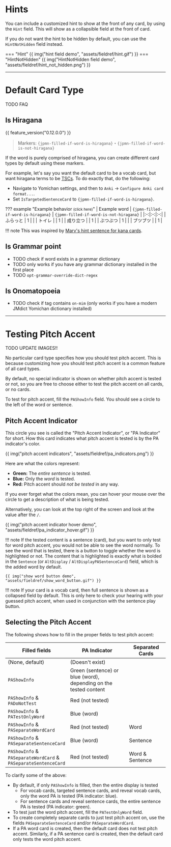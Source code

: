 # Hints
You can include a customized hint to show at the front of any card, by using the `Hint` field.
This will show as a collapsible field at the front of card.

If you do not want the hint to be hidden by default, you can use the `HintNotHidden` field instead.

=== "Hint"
    {{ img("hint field demo", "assets/fieldref/hint.gif") }}
=== "HintNotHidden"
    {{ img("HintNotHidden field demo", "assets/fieldref/hint_not_hidden.png") }}

---



# Default Card Type

TODO FAQ



## Is Hiragana
{{ feature_version("0.12.0.0") }}

> Markers: `{jpmn-filled-if-word-is-hiragana}`・`{jpmn-filled-if-word-is-not-hiragana}`

If the word is purely comprised of hiragana,
you can create different card types by default using these markers.

For example, let's say you want the default card to be a vocab card,
but want hiragana terms to be [TSCs](cardtypes.md#targeted-sentence-card).
To do exactly that, do the following:

* Navigate to Yomichan settings, and then to `Anki` →  `Configure Anki card format...`.
* Set `IsTargetedSentenceCard` to `{jpmn-filled-if-word-is-hiragana}`.

??? example "Example behavior <small>(click here)</small>"
    | Example word | `{jpmn-filled-if-word-is-hiragana}` | `{jpmn-filled-if-word-is-not-hiragana}` |
    |:-:|:-:|:-:|
    | ふらっと | 1 |   |
    | トイレ   |   | 1 |
    | 成り立つ |   | 1 |
    | ぶつぶつ | 1 |   |
    | ブツブツ |   | 1 |


!!! note
    This was inspired by
    [Marv's hint sentence for kana cards](https://github.com/MarvNC/JP-Resources#anki-automatic-hint-sentence-for-kana-cards).


## Is Grammar point

- TODO check if word exists in a grammar dictionary
- TODO only works if you have any grammar dictionary installed in the first place
- TODO `opt-grammar-override-dict-regex`


## Is Onomatopoeia

- TODO check if tag contains `on-mim` (only works if you have a modern JMdict Yomichan dictionary installed)


---








# Testing Pitch Accent
TODO UPDATE IMAGES!!

No particular card type specifies how you should test pitch accent.
This is because customizing how you should test pitch accent is a common feature of all card types.

By default, no special indicator is shown on whether pitch accent is tested or not,
so you are free to choose either to test the pitch accent on all cards, or no cards.

To test for pitch accent, fill the `PAShowInfo` field.
You should see a circle to the left of the word or sentence.



## Pitch Accent Indicator
This circle you see is called the "Pitch Accent Indicator", or "PA Indicator" for short.
How this card indicates what pitch accent is tested is by the PA indicator's color.


{{ img("pitch accent indicators", "assets/fieldref/pa_indicators.png") }}


Here are what the colors represent:

* **Green:** The *entire sentence* is tested.
* **Blue:** Only the *word* is tested.
* **Red:** Pitch accent should *not be tested* in any way.

If you ever forget what the colors mean, you can hover your mouse over the circle to
get a description of what is being tested.

Alternatively, you can look at the top right of the screen and look at the value after the `/`.

{{ img("pitch accent indicator hover demo", "assets/fieldref/pa_indicator_hover.gif") }}


!!! note
    If the tested content is a sentence (card), but you want to only test for word pitch accent,
    you would not be able to see the word normally.
    To see the word that is tested, there is a button to toggle whether the word is highlighted or not.
    The content that is highlighted is exactly what is bolded in the `Sentence`
    (or `AltDisplay` / `AltDisplayPASentenceCard`) field, which is the added word by default.

    {{ img("show word button demo", "assets/fieldref/show_word_button.gif") }}


!!! note
    If your card is a vocab card, then full sentence is shown as a collapsed field by default.
    This is only here to check your hearing with your guessed pitch accent, when used
    in conjunction with the sentence play button.



## Selecting the Pitch Accent

The following shows how to fill in the proper fields to test pitch accent:


| Filled fields | PA Indicator | Separated Cards |
|-|-|-|
| (None, default) | (Doesn't exist) |     |
| `PAShowInfo` | Green (sentence) or blue (word), <br> depending on the tested content |     |
| `PAShowInfo` & <br> `PADoNotTest` | Red (not tested) |     |
| `PAShowInfo` & <br> `PATestOnlyWord` | Blue (word) |     |
| `PAShowInfo` & <br> `PASeparateWordCard` | Red (not tested) | Word |
| `PAShowInfo` & <br> `PASeparateSentenceCard` | Blue (word) | Sentence |
| `PAShowInfo` & <br> `PASeparateWordCard` & <br> `PASeparateSentenceCard` | Red (not tested) | Word & Sentence |

To clarify some of the above:

* By default, if only `PAShowInfo` is filled, then the entire display is tested
    * For vocab cards, targeted sentence cards, and reveal vocab cards,
      only the word PA is tested (PA indicator: blue).
    * For sentence cards and reveal sentence cards,
      the entire sentence PA is tested (PA indicator: green).
* To test just the word pitch accent, fill the `PATestOnlyWord` field.
* To create completely separate cards to just test pitch accent on,
  use the fields `PASeparateSentenceCard` and/or `PASeparateWordCard`.
* If a PA word card is created, then the default card does not test pitch accent.
  Similarly, if a PA sentence card is created, then the default card only tests the word pitch accent.






<!--

---

# Personal Commentary

- TODO
- lots of opinions out there on what card type people should use
    - recognize that this section is also purely opinion based
    - I encourage you to test & decide this for yourself instead of blindly listening to what people say (including me!)
- I do not claim to definitively state that there is a best card type
    - reason why there are so many card types in the first place is due to personal experimentation on which works best for me
    - even from writing this, my opinion may change in the future as I experiment more with different card types / determine which types have the best long-term retention/value/etc.

With that being said, here is currently what I have found out from testing out most of these card types:


**TSCs and (plain) hover cards are not good general card types, because they form too many context-based memories.**

-   I find myself not knowing the word until I read the surrounding context, which defeats the purpose
    of testing myself on the word.
    If you want to test this yourself, try using hover cards for a while,
    and see if you only remember what the word means when you hover over the word.

    TODO reword this better!!!!

**Do not use reveal sentence cards.**

-   The problem with reveal sentence cards is that they test too many different things,
    breaking the standard i+1 principle.

    I previously tried to use these as a cheap excuse to test the word,
    and then one or two things around it.
    Because of that, I find myself often failing the card due to only one of the two or three things
    in the card.

    Additionally, when mixed with other card types, I find myself forgetting to
    read the sentence anyways, because it requires user interaction to
    see the sentence behind it.
    There is no way to override regular keybinds (like space) to show the sentence
    beforehand (without add-ons), and according to the Anki documentation,
    [this was by design](https://faqs.ankiweb.net/can-i-reveal-parts-of-a-card-one-at-a-time.html).

    Instead of using reveal sentence cards, make a firm decision on what you want to test.
    If there are too many unknowns but you still want to test the sentence / have the context,
    do one of the following:

    - Simply suspend / delete the card.
    - Provide definitions for other unknowns under the `Hint` field.
        You can try using hint cards, TSCs, sentence-first cards, or even plain old sentence cards.

**Do not use many card types at once.**

-   One strong point of this note is that it allows you to make many card types.
    At the same time, this can be considered a weakness, because using too many card types
    will likely cause confusion when reviewing.
    Although it's fine to test different card types every now and then,
    most cards should be from the same small group of card types.


As of writing, I'm testing out the following card types, so I don't have any strong opinions on these yet:

- Hint cards
- Sentence-first cards
- Audio cards


-->


